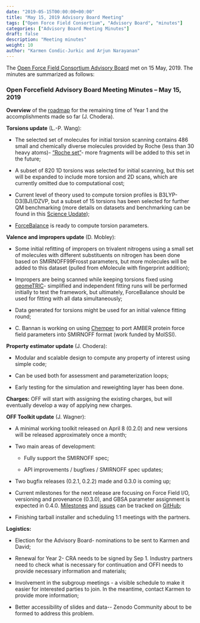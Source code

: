 ```yaml
---
date: "2019-05-15T00:00:00+00:00"
title: "May 15, 2019 Advisory Board Meeting"
tags: ["Open Force Field Consortium", "Advisory Board", "minutes"]
categories: ["Advisory Board Meeting Minutes"]
draft: false
description: "Meeting minutes"
weight: 10
author: "Karmen Condic-Jurkic and Arjun Narayanan"
---
```


The [Open Force Field Consortium Advisory Board](https://openforcefield.org/consortium/) met on 15 May, 2019.
The minutes are summarized as follows:

### Open Forcefield Advisory Board Meeting Minutes – May 15, 2019


**Overview** of the [roadmap](https://openforcefield.org/science/downloads/roadmap/roadmap-graphic-may-2019-update.pdf) for the remaining time of Year 1 and the accomplishments made so far (J. Chodera).

**Torsions update** (L.-P. Wang):

- The selected set of molecules for initial torsion scanning contains 486 small and chemically diverse molecules provided by Roche (less than 30 heavy atoms)- [“Roche set”](https://github.com/openforcefield/open-forcefield-data/tree/master/Torsion-Drives/Roche-Reference-Compounds)- more fragments will be added to this set in the future;

- A subset of 820 1D torsions was selected for initial scanning, but this set will be expanded to include more torsion and 2D scans, which are currently omitted due to computational cost;

- Current level of theory used to compute torsion profiles is B3LYP-D3(BJ)/DZVP, but a subset of 15 torsions has been selected for further QM benchmarking (more details on datasets and benchmarking can be found in this [Science Update](https://openforcefield.org/science/updates/2019-05-16-condicj/));

- [ForceBalance](https://github.com/leeping/forcebalance) is ready to compute torsion parameters.

**Valence and impropers update** (D. Mobley):

- Some initial refitting of impropers on trivalent nitrogens using a small set of molecules with different substituents on nitrogen has been done based on SMIRNOFF99Frosst parameters, but more molecules will be added to this dataset (pulled from eMolecule with fingerprint addition);

- Impropers are being scanned while keeping torsions fixed using [geomeTRIC](https://github.com/leeping/geomeTRIC)- simplified and independent fitting runs will be performed initially to test the framework, but ultimately, ForceBalance should be used for fitting with all data simultaneously;

- Data generated for torsions might be used for an initial valence fitting round;

- C. Bannan is working on using [Chemper](https://github.com/MobleyLab/chemper) to port AMBER protein force field parameters into SMIRNOFF format (work funded by MolSSI).

**Property estimator update** (J. Chodera):

- Modular and scalable design to compute any property of interest using simple code;

- Can be used both for assessment and parameterization loops;

- Early testing for the simulation and reweighting layer has been done.

**Charges:** OFF will start with assigning the existing charges, but will eventually develop a way of applying new charges.

**OFF Toolkit update** (J. Wagner):

- A minimal working toolkit released on April 8 (0.2.0) and new versions will be released approximately once a month;

- Two main areas of development:
  - Fully support the SMIRNOFF spec;

  - API improvements / bugfixes / SMIRNOFF spec updates;

- Two bugfix releases (0.2.1, 0.2.2) made and 0.3.0 is coming up;

- Current milestones for the next release are focusing on Force Field I/O, versioning and provenance (0.3.0), and GBSA parameter assignment is expected in 0.4.0. [Milestones](https://github.com/openforcefield/openforcefield/milestones) and [issues](https://github.com/openforcefield/openforcefield/issues) can be tracked on [GitHub](https://github.com/openforcefield);

- Finishing tarball installer and scheduling 1:1 meetings with the partners.

**Logistics:**

- Election for the Advisory Board- nominations to be sent to Karmen and David;

- Renewal for Year 2- CRA needs to be signed by Sep 1. Industry partners need to check what is necessary for continuation and OFFI needs to provide necessary information and materials;

- Involvement in the subgroup meetings - a visible schedule to make it easier for interested parties to join. In the meantime, contact Karmen to provide more information;

- Better accessibility of slides and data-- Zenodo Community about to be formed to address this problem.
